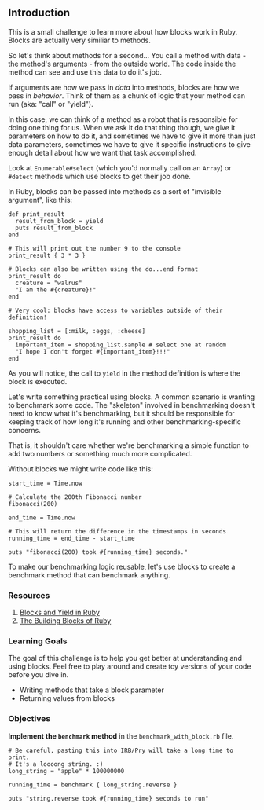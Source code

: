 ## Introduction

This is a small challenge to learn more about how blocks work in Ruby. Blocks are actually very similiar to methods.

So let's think about methods for a second... You call a method with data - the method's arguments - from the outside world. The code inside the method can see and use this data to do it's job.

If arguments are how we pass in _data_ into methods, blocks are how we pass in _behavior_. Think of them as a chunk of logic that your method can run (aka: "call" or "yield").

In this case, we can think of a method as a robot that is responsible for doing one thing for us. When we ask it do that thing though, we give it parameters on how to do it, and sometimes we have to give it more than just data parameters, sometimes we have to give it specific instructions to give enough detail about how we want that task accomplished.

Look at `Enumerable#select` (which you'd normally call on an `Array`) or `#detect` methods which use blocks to get their job done. 

In Ruby, blocks can be passed into methods as a sort of "invisible argument", like this:

    def print_result
      result_from_block = yield
      puts result_from_block
    end
    
    # This will print out the number 9 to the console
    print_result { 3 * 3 }
    
    # Blocks can also be written using the do...end format
    print_result do
      creature = "walrus"
      "I am the #{creature}!"
    end
    
    # Very cool: blocks have access to variables outside of their definition!
    
    shopping_list = [:milk, :eggs, :cheese]
    print_result do
      important_item = shopping_list.sample # select one at random
      "I hope I don't forget #{important_item}!!!"
    end

As you will notice, the call to `yield` in the method definition is where the block is executed.

Let's write something practical using blocks. A common scenario is wanting to benchmark some code. The "skeleton" involved in benchmarking doesn't need to know what it's benchmarking, but it should be responsible for keeping track of how long it's running and other benchmarking-specific concerns.

That is, it shouldn't care whether we're benchmarking a simple function to add two numbers or something much more complicated.

Without blocks we might write code like this:
    
    start_time = Time.now
    
    # Calculate the 200th Fibonacci number
    fibonacci(200)
    
    end_time = Time.now
    
    # This will return the difference in the timestamps in seconds
    running_time = end_time - start_time
    
    puts "fibonacci(200) took #{running_time} seconds."

To make our benchmarking logic reusable, let's use blocks to create a benchmark method that can benchmark anything.

### Resources
1. [Blocks and Yield in Ruby](http://stackoverflow.com/questions/3066703/blocks-and-yields-in-ruby)
2. [The Building Blocks of Ruby](http://yehudakatz.com/2010/02/07/the-building-blocks-of-ruby/)

### Learning Goals
The goal of this challenge is to help you get better at understanding and using blocks. Feel free to play around and create toy versions of your code before you dive in.

* Writing methods that take a block parameter
* Returning values from blocks

### Objectives

**Implement the `benchmark` method** in the `benchmark_with_block.rb` file.

    # Be careful, pasting this into IRB/Pry will take a long time to print.
    # It's a loooong string. :)
    long_string = "apple" * 100000000
    
    running_time = benchmark { long_string.reverse }
    
    puts "string.reverse took #{running_time} seconds to run"
